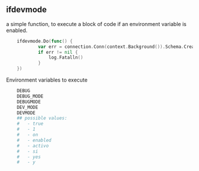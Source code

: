## ifdevmode
a simple function, to execute a block of code if an environment variable is enabled.

```go
    ifdevmode.Do(func() {
            var err = connection.Conn(context.Background()).Schema.Create(context.Background())
            if err != nil {
                log.Fatalln()
            }
    })
```

Environment variables to execute
```bash
    DEBUG
    DEBUG_MODE
    DEBUGMODE
    DEV_MODE
    DEVMODE
    ## possible values:
    #   - true
    #   - 1
    #   - on
    #   - enabled
    #   - activo
    #   - si
    #   - yes
    #   - y
```